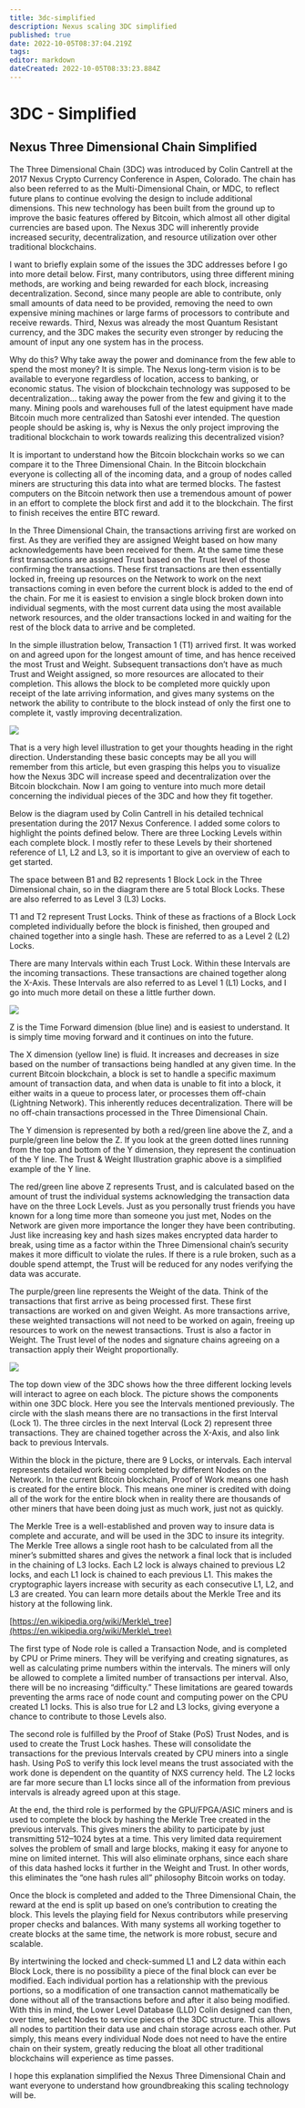 ```yaml
---
title: 3dc-simplified
description: Nexus scaling 3DC simplified
published: true
date: 2022-10-05T08:37:04.219Z
tags: 
editor: markdown
dateCreated: 2022-10-05T08:33:23.884Z
---
```


# 3DC - Simplified

## Nexus Three Dimensional Chain Simplified <a href="#c968" id="c968"></a>

The Three Dimensional Chain (3DC) was introduced by Colin Cantrell at the 2017 Nexus Crypto Currency Conference in Aspen, Colorado. The chain has also been referred to as the Multi-Dimensional Chain, or MDC, to reflect future plans to continue evolving the design to include additional dimensions. This new technology has been built from the ground up to improve the basic features offered by Bitcoin, which almost all other digital currencies are based upon. The Nexus 3DC will inherently provide increased security, decentralization, and resource utilization over other traditional blockchains.

I want to briefly explain some of the issues the 3DC addresses before I go into more detail below. First, many contributors, using three different mining methods, are working and being rewarded for each block, increasing decentralization. Second, since many people are able to contribute, only small amounts of data need to be provided, removing the need to own expensive mining machines or large farms of processors to contribute and receive rewards. Third, Nexus was already the most Quantum Resistant currency, and the 3DC makes the security even stronger by reducing the amount of input any one system has in the process.

Why do this? Why take away the power and dominance from the few able to spend the most money? It is simple. The Nexus long-term vision is to be available to everyone regardless of location, access to banking, or economic status. The vision of blockchain technology was supposed to be decentralization… taking away the power from the few and giving it to the many. Mining pools and warehouses full of the latest equipment have made Bitcoin much more centralized than Satoshi ever intended. The question people should be asking is, why is Nexus the only project improving the traditional blockchain to work towards realizing this decentralized vision?

It is important to understand how the Bitcoin blockchain works so we can compare it to the Three Dimensional Chain. In the Bitcoin blockchain everyone is collecting all of the incoming data, and a group of nodes called miners are structuring this data into what are termed blocks. The fastest computers on the Bitcoin network then use a tremendous amount of power in an effort to complete the block first and add it to the blockchain. The first to finish receives the entire BTC reward.

In the Three Dimensional Chain, the transactions arriving first are worked on first. As they are verified they are assigned Weight based on how many acknowledgements have been received for them. At the same time these first transactions are assigned Trust based on the Trust level of those confirming the transactions. These first transactions are then essentially locked in, freeing up resources on the Network to work on the next transactions coming in even before the current block is added to the end of the chain. For me it is easiest to envision a single block broken down into individual segments, with the most current data using the most available network resources, and the older transactions locked in and waiting for the rest of the block data to arrive and be completed.

In the simple illustration below, Transaction 1 (T1) arrived first. It was worked on and agreed upon for the longest amount of time, and has hence received the most Trust and Weight. Subsequent transactions don’t have as much Trust and Weight assigned, so more resources are allocated to their completion. This allows the block to be completed more quickly upon receipt of the late arriving information, and gives many systems on the network the ability to contribute to the block instead of only the first one to complete it, vastly improving decentralization.

![](../../../.gitbook/assets/3dc-1.png)

That is a very high level illustration to get your thoughts heading in the right direction. Understanding these basic concepts may be all you will remember from this article, but even grasping this helps you to visualize how the Nexus 3DC will increase speed and decentralization over the Bitcoin blockchain. Now I am going to venture into much more detail concerning the individual pieces of the 3DC and how they fit together.

Below is the diagram used by Colin Cantrell in his detailed technical presentation during the 2017 Nexus Conference. I added some colors to highlight the points defined below. There are three Locking Levels within each complete block. I mostly refer to these Levels by their shortened reference of L1, L2 and L3, so it is important to give an overview of each to get started.

The space between B1 and B2 represents 1 Block Lock in the Three Dimensional chain, so in the diagram there are 5 total Block Locks. These are also referred to as Level 3 (L3) Locks.

T1 and T2 represent Trust Locks. Think of these as fractions of a Block Lock completed individually before the block is finished, then grouped and chained together into a single hash. These are referred to as a Level 2 (L2) Locks.

There are many Intervals within each Trust Lock. Within these Intervals are the incoming transactions. These transactions are chained together along the X-Axis. These Intervals are also referred to as Level 1 (L1) Locks, and I go into much more detail on these a little further down.

![](../../../.gitbook/assets/3dc-2.png)

Z is the Time Forward dimension (blue line) and is easiest to understand. It is simply time moving forward and it continues on into the future.

The X dimension (yellow line) is fluid. It increases and decreases in size based on the number of transactions being handled at any given time. In the current Bitcoin blockchain, a block is set to handle a specific maximum amount of transaction data, and when data is unable to fit into a block, it either waits in a queue to process later, or processes them off-chain (Lightning Network). This inherently reduces decentralization. There will be no off-chain transactions processed in the Three Dimensional Chain.

The Y dimension is represented by both a red/green line above the Z, and a purple/green line below the Z. If you look at the green dotted lines running from the top and bottom of the Y dimension, they represent the continuation of the Y line. The Trust & Weight Illustration graphic above is a simplified example of the Y line.

The red/green line above Z represents Trust, and is calculated based on the amount of trust the individual systems acknowledging the transaction data have on the three Lock Levels. Just as you personally trust friends you have known for a long time more than someone you just met, Nodes on the Network are given more importance the longer they have been contributing. Just like increasing key and hash sizes makes encrypted data harder to break, using time as a factor within the Three Dimensional chain’s security makes it more difficult to violate the rules. If there is a rule broken, such as a double spend attempt, the Trust will be reduced for any nodes verifying the data was accurate.

The purple/green line represents the Weight of the data. Think of the transactions that first arrive as being processed first. These first transactions are worked on and given Weight. As more transactions arrive, these weighted transactions will not need to be worked on again, freeing up resources to work on the newest transactions. Trust is also a factor in Weight. The Trust level of the nodes and signature chains agreeing on a transaction apply their Weight proportionally.

![](../../../.gitbook/assets/3dc-3.png)

The top down view of the 3DC shows how the three different locking levels will interact to agree on each block. The picture shows the components within one 3DC block. Here you see the Intervals mentioned previously. The circle with the slash means there are no transactions in the first Interval (Lock 1). The three circles in the next Interval (Lock 2) represent three transactions. They are chained together across the X-Axis, and also link back to previous Intervals.

Within the block in the picture, there are 9 Locks, or intervals. Each interval represents detailed work being completed by different Nodes on the Network. In the current Bitcoin blockchain, Proof of Work means one hash is created for the entire block. This means one miner is credited with doing all of the work for the entire block when in reality there are thousands of other miners that have been doing just as much work, just not as quickly.

The Merkle Tree is a well-established and proven way to insure data is complete and accurate, and will be used in the 3DC to insure its integrity. The Merkle Tree allows a single root hash to be calculated from all the miner’s submitted shares and gives the network a final lock that is included in the chaining of L3 locks. Each L2 lock is always chained to previous L2 locks, and each L1 lock is chained to each previous L1. This makes the cryptographic layers increase with security as each consecutive L1, L2, and L3 are created. You can learn more details about the Merkle Tree and its history at the following link.

[https://en.wikipedia.org/wiki/Merkle\_tree](https://en.wikipedia.org/wiki/Merkle\_tree)

The first type of Node role is called a Transaction Node, and is completed by CPU or Prime miners. They will be verifying and creating signatures, as well as calculating prime numbers within the intervals. The miners will only be allowed to complete a limited number of transactions per interval. Also, there will be no increasing “difficulty.” These limitations are geared towards preventing the arms race of node count and computing power on the CPU created L1 locks. This is also true for L2 and L3 locks, giving everyone a chance to contribute to those Levels also.

The second role is fulfilled by the Proof of Stake (PoS) Trust Nodes, and is used to create the Trust Lock hashes. These will consolidate the transactions for the previous Intervals created by CPU miners into a single hash. Using PoS to verify this lock level means the trust associated with the work done is dependent on the quantity of NXS currency held. The L2 locks are far more secure than L1 locks since all of the information from previous intervals is already agreed upon at this stage.

At the end, the third role is performed by the GPU/FPGA/ASIC miners and is used to complete the block by hashing the Merkle Tree created in the previous intervals. This gives miners the ability to participate by just transmitting 512–1024 bytes at a time. This very limited data requirement solves the problem of small and large blocks, making it easy for anyone to mine on limited internet. This will also eliminate orphans, since each share of this data hashed locks it further in the Weight and Trust. In other words, this eliminates the “one hash rules all” philosophy Bitcoin works on today.

Once the block is completed and added to the Three Dimensional Chain, the reward at the end is split up based on one’s contribution to creating the block. This levels the playing field for Nexus contributors while preserving proper checks and balances. With many systems all working together to create blocks at the same time, the network is more robust, secure and scalable.

By intertwining the locked and check-summed L1 and L2 data within each Block Lock, there is no possibility a piece of the final block can ever be modified. Each individual portion has a relationship with the previous portions, so a modification of one transaction cannot mathematically be done without all of the transactions before and after it also being modified. With this in mind, the Lower Level Database (LLD) Colin designed can then, over time, select Nodes to service pieces of the 3DC structure. This allows all nodes to partition their data use and chain storage across each other. Put simply, this means every individual Node does not need to have the entire chain on their system, greatly reducing the bloat all other traditional blockchains will experience as time passes.

I hope this explanation simplified the Nexus Three Dimensional Chain and want everyone to understand how groundbreaking this scaling technology will be.&#x20;

